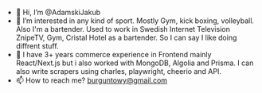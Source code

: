 - 👋 Hi, I’m @AdamskiJakub
- 👀 I’m interested in any kind of sport. Mostly Gym, kick boxing, volleyball. Also I'm a bartender. Used to work in Swedish Internet Television ZnipeTV, Gym, Cristal Hotel as a bartender. So I can say I like doing diffrent stuff.
- 🌱 I have 3+ years commerce experience in Frontend mainly React/Next.js but i also worked with MongoDB, Algolia and Prisma. I can also write scrapers using charles, playwright, cheerio and API.
- 📫 How to reach me? burguntowy@gmail.com

<!---
AdamskiJakub/AdamskiJakub is a ✨ special ✨ repository because its `README.md` (this file) appears on your GitHub profile.
You can click the Preview link to take a look at your changes.
--->
